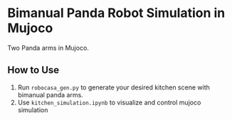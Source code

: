 Bimanual Panda Robot Simulation in Mujoco
===

Two Panda arms in Mujoco.

## How to Use
1. Run `robocasa_gen.py` to generate your desired kitchen scene with bimanual panda arms.
2. Use `kitchen_simulation.ipynb` to visualize and control mujoco simulation
